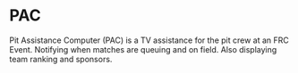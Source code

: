 # PAC
Pit Assistance Computer (PAC) is a TV assistance for the pit crew at an FRC Event. Notifying when matches are queuing and on field. Also displaying team ranking and sponsors.
